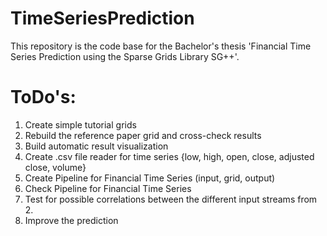 # TimeSeriesPrediction
This repository is the code base for the Bachelor's thesis 'Financial Time Series Prediction using the Sparse Grids Library SG++'.

# ToDo's:
1. Create simple tutorial grids
2. Rebuild the reference paper grid and cross-check results
3. Build automatic result visualization
4. Create .csv file reader for time series {low, high, open, close, adjusted close, volume}
5. Create Pipeline for Financial Time Series (input, grid, output)
6. Check Pipeline for Financial Time Series
7. Test for possible correlations between the different input streams from 2.
8. Improve the prediction